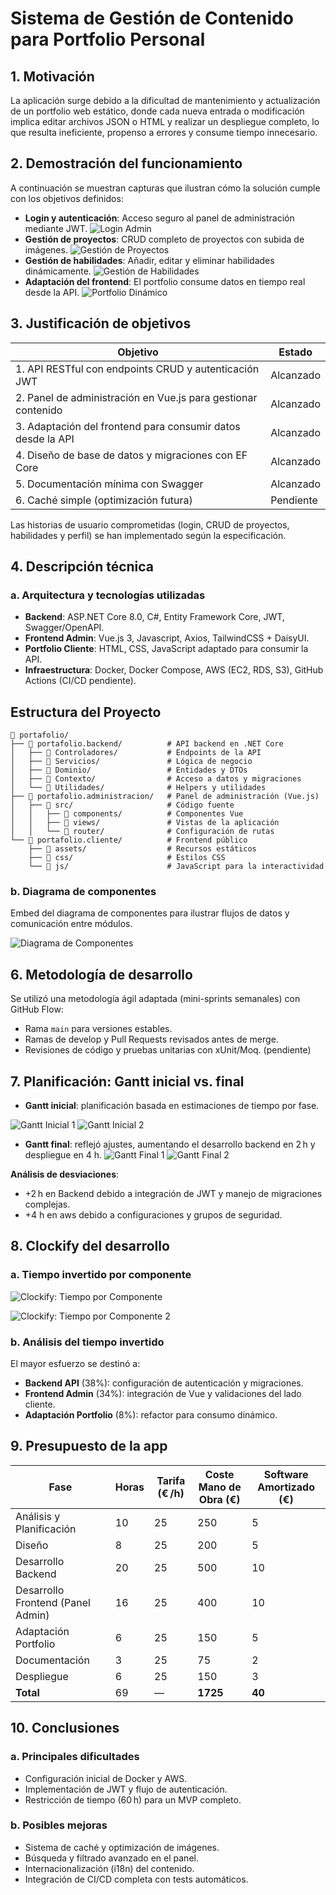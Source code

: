 # Sistema de Gestión de Contenido para Portfolio Personal

## 1. Motivación

La aplicación surge debido a la dificultad de mantenimiento y actualización de un portfolio web estático, donde cada nueva entrada o modificación implica editar archivos JSON o HTML y realizar un despliegue completo, lo que resulta ineficiente, propenso a errores y consume tiempo innecesario.

## 2. Demostración del funcionamiento

A continuación se muestran capturas que ilustran cómo la solución cumple con los objetivos definidos:

* **Login y autenticación**: Acceso seguro al panel de administración mediante JWT.
  ![Login Admin](docs/admin-login.png)
* **Gestión de proyectos**: CRUD completo de proyectos con subida de imágenes.
  ![Gestión de Proyectos](docs/project-management.png)
* **Gestión de habilidades**: Añadir, editar y eliminar habilidades dinámicamente.
  ![Gestión de Habilidades](docs/skills-management.png)
* **Adaptación del frontend**: El portfolio consume datos en tiempo real desde la API.
  ![Portfolio Dinámico](docs/portfolio-live.png)

## 3. Justificación de objetivos

| Objetivo                                                      | Estado    |
| ------------------------------------------------------------- | --------- |
| 1. API RESTful con endpoints CRUD y autenticación JWT         | Alcanzado |
| 2. Panel de administración en Vue.js para gestionar contenido | Alcanzado |
| 3. Adaptación del frontend para consumir datos desde la API   | Alcanzado |
| 4. Diseño de base de datos y migraciones con EF Core          | Alcanzado |
| 5. Documentación mínima con Swagger                           | Alcanzado |
| 6. Caché simple (optimización futura)                         | Pendiente |

Las historias de usuario comprometidas (login, CRUD de proyectos, habilidades y perfil) se han implementado según la especificación.

## 4. Descripción técnica

### a. Arquitectura y tecnologías utilizadas

* **Backend**: ASP.NET Core 8.0, C#, Entity Framework Core, JWT, Swagger/OpenAPI.
* **Frontend Admin**: Vue.js 3, Javascript, Axios, TailwindCSS + DaisyUI.
* **Portfolio Cliente**: HTML, CSS, JavaScript adaptado para consumir la API.
* **Infraestructura**: Docker, Docker Compose, AWS (EC2, RDS, S3), GitHub Actions (CI/CD pendiente).

##  Estructura del Proyecto

```
📁 portafolio/
├── 📁 portafolio.backend/          # API backend en .NET Core
│   ├── 📁 Controladores/           # Endpoints de la API
│   ├── 📁 Servicios/               # Lógica de negocio
│   ├── 📁 Dominio/                 # Entidades y DTOs
│   ├── 📁 Contexto/                # Acceso a datos y migraciones
│   └── 📁 Utilidades/              # Helpers y utilidades
├── 📁 portafolio.administracion/   # Panel de administración (Vue.js)
│   ├── 📁 src/                     # Código fuente
│   │   ├── 📁 components/          # Componentes Vue
│   │   ├── 📁 views/               # Vistas de la aplicación
│   │   └── 📁 router/              # Configuración de rutas
└── 📁 portafolio.cliente/          # Frontend público
    ├── 📁 assets/                  # Recursos estáticos
    ├── 📁 css/                     # Estilos CSS
    └── 📁 js/                      # JavaScript para la interactividad
```

### b. Diagrama de componentes

Embed del diagrama de componentes para ilustrar flujos de datos y comunicación entre módulos.

![Diagrama de Componentes](docs/diagrama-componentes.png)


## 6. Metodología de desarrollo

Se utilizó una metodología ágil adaptada (mini-sprints semanales) con GitHub Flow:

* Rama `main` para versiones estables.
* Ramas de develop y Pull Requests revisados antes de merge.
* Revisiones de código y pruebas unitarias con xUnit/Moq. (pendiente)

## 7. Planificación: Gantt inicial vs. final

* **Gantt inicial**: planificación basada en estimaciones de tiempo por fase.


![Gantt Inicial 1](docs/grant_inicial_1.png)
![Gantt Inicial 2](docs/grant_inicial_2.png)

* **Gantt final**: reflejó ajustes, aumentando el desarrollo backend en 2 h y despliegue en 4 h.
![Gantt Final 1](docs/gantt_1.png)
![Gantt Final 2](docs/gantt_2.png)

**Análisis de desviaciones**:

* +2 h en Backend debido a integración de JWT y manejo de migraciones complejas.
* +4 h en aws debido a configuraciones y grupos de seguridad.

## 8. Clockify del desarrollo

### a. Tiempo invertido por componente

![Clockify: Tiempo por Componente](docs/clockify_01.png)

![Clockify: Tiempo por Componente 2](docs/clockify_02.png)

### b. Análisis del tiempo invertido

El mayor esfuerzo se destinó a:

* **Backend API** (38%): configuración de autenticación y migraciones.
* **Frontend Admin** (34%): integración de Vue y validaciones del lado cliente.
* **Adaptación Portfolio** (8%): refactor para consumo dinámico.

## 9. Presupuesto de la app

| Fase                              | Horas | Tarifa (€ /h) | Coste Mano de Obra (€) | Software Amortizado (€) |
| --------------------------------- | ----- | ------------- | ---------------------- | ----------------------- |
| Análisis y Planificación          | 10    | 25            | 250                    | 5                       |
| Diseño                            | 8     | 25            | 200                    | 5                       |
| Desarrollo Backend                | 20    | 25            | 500                    | 10                      |
| Desarrollo Frontend (Panel Admin) | 16    | 25            | 400                    | 10                      |
| Adaptación Portfolio              | 6     | 25            | 150                    | 5                       |
| Documentación                     | 3     | 25            | 75                     | 2                       |
| Despliegue                        | 6     | 25            | 150                     | 3                       |
| **Total**                         | 69    | —             | **1725**               | **40**                  |

## 10. Conclusiones

### a. Principales dificultades

* Configuración inicial de Docker y AWS.
* Implementación de JWT y flujo de autenticación.
* Restricción de tiempo (60 h) para un MVP completo.

### b. Posibles mejoras

* Sistema de caché y optimización de imágenes.
* Búsqueda y filtrado avanzado en el panel.
* Internacionalización (i18n) del contenido.
* Integración de CI/CD completa con tests automáticos.
